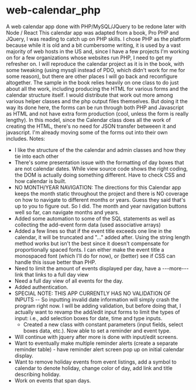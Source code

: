# web-calendar_php
A web calendar app done with PHP/MySQL/JQuery to be redone later with Node / React
This calendar app was adapted from a book, Pro PHP and JQuery, I was reading to catch up on PHP skills. I chose PHP as the platform because while it is old and a bit cumbersome writing, it is used by a vast majority of web hosts in the US and, since I have a few projects I'm working on for a few organizations whose websites run PHP, I need to get my refresher on.
I will reproduce the calendar project as it is in the book, with some tweaking (using mysqli instead of PDO, which didn't work for me for some reason), but there are other places I will go back and reconfigure altogether. The sample in the book relies heavily on one class to do just about all the work, including producing the HTML for various forms and the calendar structure itself. I would distribute that work out more among various helper classes and the php output files themselves. But doing it the way its done here, the forms can be run through both PHP and Javascript as HTML and not have extra form production (cool, unless the form is really lengthy). In this model, since the Calendar class does all the work of creating the HTML, there's no need for JSON transfer betweeen it and javascript. I'm already moving some of the forms out into their own includes.
Notes:
*   I like the structure of the the calendar and admin classes and how they tie into each other
*   There's some presentation issue with the formatting of day boxes that are not calendar dates. While view source code shows the right coding, the DOM is actually doing something different. Have to check CSS and how calendar is built.
*   NO MONTH/YEAR NAVIGATION: The directions for this Calendar app keeps the month static throughout the project and there is NO coverage on how to navigate to different months or years. Guess they said that's up to you to figure out. So I did. The month and year navigation buttons well so far, can navigate months and years.
*   Added some automation to some of the SQL statements as well as collecting the add-event form data (used associative arrays)
*   Added a few lines so that if the event title exceeds one line in the calendar, it will be truncated and "..." added after. Using the string length method works but isn't the best since it doesn't compensate for proportionally spaced fonts. I can either make the event title a monospaced font (which I'll do for now), or (better) see if CSS can handle this issue better than PHP.
*   Need to limit the amount of events displayed per day, have a ---more--- link that links to a full day view
*   Need a full day view of all events for the day.
*   Added authentication.
*   SPECIAL NOTE: THIS APP CURRENTLY HAS NO VALIDATION OF INPUTS -- So inputting invalid date information will simply crash the program right now. I will be adding validation, but before doing that, I actually want to revamp the add/edit input forms to limit the types of input: i.e., add selection boxes for date, time and type inputs. 
    *   Created a new class with constant parameters (input fields, select boxes data, etc.). Now able to set a reminder and event type. 
*   Will continue with jquery after more is done with input/edit screens. 
*   Want to eventually make multiple reminder alerts (create a separate reminder table) - have reminder alert screen pop up on initial calendar display. 
*   Want to remove holiday events from event listings, add a symbol to calendar to denote holiday, change color of day, add link and title describing holiday.
*   Work on events that span days. 

